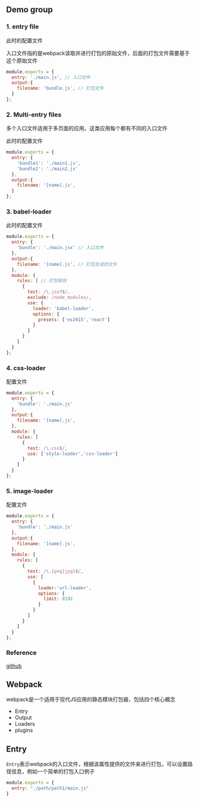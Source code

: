 ## Demo group


### 1. entry file


此时的配置文件

入口文件指的是webpack读取并进行打包的原始文件，后面的打包文件需要基于这个原始文件

```js
module.exports = {
  entry: './main.js', // 入口文件
  output:{
    filename: 'bundle.js', // 打包文件
  }
};
```

### 2. Multi-entry files

多个入口文件适用于多页面的应用。这类应用每个都有不同的入口文件

此时的配置文件

```js
module.exports = {
  entry: {
    'bundle1': './main1.js',
    'bundle2': './main2.js'
  },
  output:{
    filename: '[name].js',
  }
};
```

### 3. babel-loader

此时的配置文件

```js
module.exports = {
  entry: {
    'bundle': './main.jsx' // 入口文件
  },
  output:{
    filename: '[name].js', // 打包生成的文件
  },
  module: {
    rules: [ // 打包规则
      {
        test: /\.jsx?$/,
        exclude: /node_modules/,
        use: {
          loader: 'babel-loader',
          options: {
            presets: ['es2015','react']
          }
        }
      }
    ]
  }
};
```

### 4. css-loader

配置文件 

```js
module.exports = {
  entry: {
    'bundle': './main.js'
  },
  output:{
    filename: '[name].js',
  },
  module: {
    rules: [
      {
        test: /\.css$/,
        use: ['style-loader','css-loader']
      }
    ]
  }
};
```

### 5. image-loader

配置文件

```js
module.exports = {
  entry: {
    'bundle': './main.js'
  },
  output:{
    filename: '[name].js',
  },
  module: {
    rules: [
      {
        test: /\.(png|jpg)$/,
        use: [
          {
            loader:'url-loader',
            options: {
              limit: 8192
            }
          }
        ]
      }
    ]
  }
};
```

### Reference

[github](https://github.com/ruanyf/webpack-demos#demo01-entry-file-source)

## Webpack

webpack是一个适用于现代JS应用的静态模块打包器，包括四个核心概念
- Entry
- Output
- Loaders
- plugins 

## Entry

`Entry`表示webpack的入口文件，根据该属性提供的文件来进行打包，可以设置路径信息，例如一个简单的打包入口例子

```js
module.exports = {
  entry: "./path/path1/main.js"
}
```




